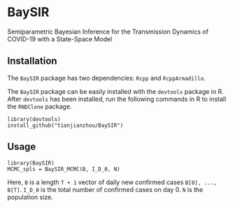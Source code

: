 # BaySIR
Semiparametric Bayesian Inference for the Transmission Dynamics of COVID-19 with a State-Space Model

## Installation
The `BaySIR` package has two dependencies: `Rcpp` and `RcppArmadillo`.

The `BaySIR` package can be easily installed with the `devtools` package in R. After `devtools` has been installed, run the following commands in R to install the `RNDClone` package.
```
library(devtools)
install_github("tianjianzhou/BaySIR")
```


## Usage

```
library(BaySIR)
MCMC_spls = BaySIR_MCMC(B, I_D_0, N)
```
Here, `B` is a length `T + 1` vector of daily new confirmed cases `B[0], ..., B[T]`. `I_D_0` is the total number of confirmed cases on day 0. `N` is the population size.
